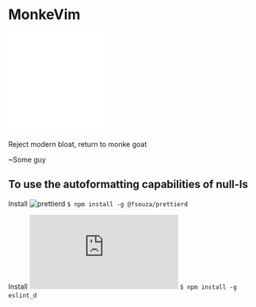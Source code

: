 # MonkeVim

<img src="white_transparent.png" width="200" height="200" />

Reject modern bloat, return to monke goat

~Some guy

## To use the autoformatting capabilities of null-ls

Install ![prettierd](https://github.com/fsouza/prettierd#installation-guide)
`$ npm install -g @fsouza/prettierd`

Install ![eslint_d](https://github.com/mantoni/eslint_d.js#install)
`$ npm install -g eslint_d`
